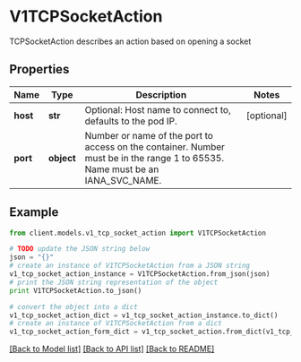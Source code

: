 # V1TCPSocketAction

TCPSocketAction describes an action based on opening a socket

## Properties
Name | Type | Description | Notes
------------ | ------------- | ------------- | -------------
**host** | **str** | Optional: Host name to connect to, defaults to the pod IP. | [optional] 
**port** | **object** | Number or name of the port to access on the container. Number must be in the range 1 to 65535. Name must be an IANA_SVC_NAME. | 

## Example

```python
from client.models.v1_tcp_socket_action import V1TCPSocketAction

# TODO update the JSON string below
json = "{}"
# create an instance of V1TCPSocketAction from a JSON string
v1_tcp_socket_action_instance = V1TCPSocketAction.from_json(json)
# print the JSON string representation of the object
print V1TCPSocketAction.to_json()

# convert the object into a dict
v1_tcp_socket_action_dict = v1_tcp_socket_action_instance.to_dict()
# create an instance of V1TCPSocketAction from a dict
v1_tcp_socket_action_form_dict = v1_tcp_socket_action.from_dict(v1_tcp_socket_action_dict)
```
[[Back to Model list]](../README.md#documentation-for-models) [[Back to API list]](../README.md#documentation-for-api-endpoints) [[Back to README]](../README.md)



